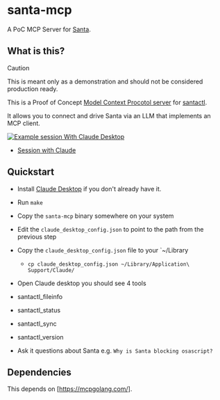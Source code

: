 # santa-mcp

A PoC MCP Server for [Santa](https://github.com/northpolesec/santa). 

##  What is this?

> [!CAUTION]
> This is meant only as a demonstration and should not be considered production ready.

This is a Proof of Concept [Model Context Procotol server](https://modelcontextprotocol.io/introduction) for [santactl](https://northpole.dev/binaries/santactl.html). 

It allows you to connect and drive Santa via an LLM that implements an MCP
client.

[![Example session With Claude Desktop](https://img.youtube.com/vi/Q_bHdz3wFzQ/0.jpg)](https://youtu.be/Q_bHdz3wFzQ)

* [Session with Claude](https://claude.ai/share/9425ecd9-6dfb-40c7-adbd-6478ec857d4a)

## Quickstart

* Install [Claude Desktop](https://claude.ai/download) if you don't already have it.
* Run `make`
* Copy the `santa-mcp` binary somewhere on your system
* Edit the `claude_desktop_config.json` to point to the path from the previous
 step
* Copy the `claude_desktop_config.json` file to your `~/Library
  * `cp claude_desktop_config.json ~/Library/Application\ Support/Claude/`
* Open Claude desktop you should see 4 tools
 * santactl_fileinfo
 * santactl_status
 * santactl_sync
 * santactl_version

* Ask it questions about Santa e.g. `Why is Santa blocking osascript?`

## Dependencies

This depends on [https://mcpgolang.com/].
